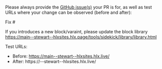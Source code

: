 Please always provide the [GitHub issue(s)](../issues) your PR is for, as well as test URLs where your change can be observed (before and after):

Fix #<gh-issue-id>

If you introduces a new block/varaint, please update the block library https://main--stewart--hlxsites.hlx.page/tools/sidekick/library/library.html

Test URLs:
- Before: https://main--stewart--hlxsites.hlx.live/
- After: https://<branch>--stewart--hlxsites.hlx.live/
